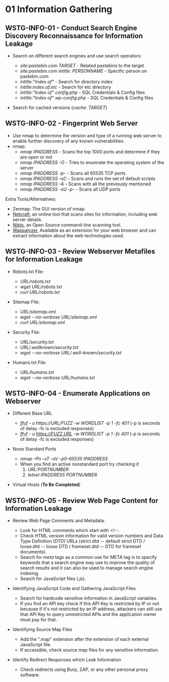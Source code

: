# 01 Information Gathering

## WSTG-INFO-01 - Conduct Search Engine Discovery Reconnaissance for Information Leakage
* Search on different search engines and use search operators:
  - *site:pastebin.com TARGET* - Related pastebins to the target
  - *site:pastebin.com intitle: PERSONNAME* - Specific person on pastebin.com
  - *intitle:"Index of"* - Search for directory index
  - *intitle:index.of.etc* - Search for etc directory
  - *intitle:"Index of" config.php* - SQL Credentials & Config files
  - *intitle:"Index of" wp-config.php* - SQL Credentials & Config files

* Search for cached versions (*cache: TARGET*)


## WSTG-INFO-02 - Fingerprint Web Server
* Use nmap to determine the version and type of a running web server to enable further discovery of any known vulnerabilities.
* nmap:
  - *nmap IPADDRESS* - Scans the top 1000 ports and determine if they are open or not
  - *nmap IPADDRESS -O* - Tries to enumrate the operating system of the server
  - *nmap IPADDRESS -p-* - Scans all 65535 TCP ports
  - *nmap IPADDRESS -sC* - Scans and runs the set of default scripts
  - *nmap IPADDRESS -A* - Scans with all the previously mentioned
  - *nmap IPADDRESS -sU -p-* - Scans all UDP ports

Extra Tools/Alternatives:
* Zenmap: The GUI version of nmap.
* [Netcraft](https://toolbar.netcraft.com/site_report), an online tool that scans sites for information, including web server details.
* [Nikto](https://github.com/sullo/nikto), an Open Source command-line scanning tool.
* [Wappalyzer](https://www.wappalyzer.com/), Available as an extension for your web browser and can extract information about the web technologies used.


## WSTG-INFO-03 - Review Webserver Metafiles for Information Leakage
* Robots.txt File:
  - *URL/robots.txt*
  - *wget URL/robots.txt*
  - *curl URL/robots.txt*

* Sitemap File:
  - *URL/sitemap.xml*
  - *wget --no-verbose URL/sitemap.xml*
  - *curl URL/sitemap.xml*

* Security File:
  - *URL/security.txt*
  - *URL/.wellknown/security.txt*
  - *wget --no-verbose URL/.well-known/security.txt*

* Humans.txt File:
  - *URL/humans.txt*
  - *wget --no-verbose  URL/humans.txt*

## WSTG-INFO-04 - Enumerate Applications on Webserver
* Different Base URL
  - *ffuf - u https://URL/FUZZ -w WORDLIST -p 1 -fc 401* (-p is seconds of delay -fc is excluded responses)
  - *ffuf - u https://FUZZ.URL -w WORDLIST -p 1 -fc 401* (-p is seconds of delay -fc is excluded responses)

* None Standard Ports
  - *nmap –Pn –sT –sV –p0-65535 IPADDRESS*
  - When you find an active nonstandard port try checking it
    1. *URL:PORTNUMBER*
    2. *telnet IPADDRESS PORTNUMBER*

* Virtual Hosts (****To Be Completed****)

## WSTG-INFO-05 - Review Web Page Content for Information Leakage
* Review Web Page Comments and Metadata.
  - Look for HTML comments which start with *<!--*.
  - Check HTML version information for valid version numbers and Data Type Definition (DTD) URLs (strict.dtd -- default strict DTD / loose.dtd -- loose DTD / frameset.dtd -- DTD for frameset documents).
  - Search for *meta* tags as a common use for META tag is to specify keywords that a search engine may use to improve the quality of search results and it can also be used to manage search engine indexing.
  - Search for JavaScript files (*.js*).

* Identifying JavaScript Code and Gathering JavaScript Files
  - Search for hardcode sensitive information in JavaScript variables.
  - If you find an API key check if this API Key is restricted by IP or not because if it's not restricted by an IP address, attackers can still use that API Key to query unrestricted APIs and the application owner must pay for that.

* Identifying Source Map Files
  - Add the ".map" extension after the extension of each external JavaScript file.
  - If accessible, check source map files for any sensitive information.

* Identify Redirect Responses which Leak Information
  - Check redirects using Burp, ZAP, or any other personal proxy software.
